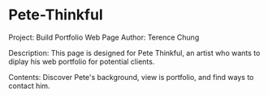 # Pete-Thinkful
Project: Build Portfolio Web Page
Author: Terence Chung

Description: This page is designed for Pete Thinkful, an artist who wants to diplay his web portfolio for potential clients.  

Contents:  Discover Pete's background, view is portfolio, and find ways to contact him.
